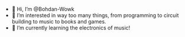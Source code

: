 - 👋 Hi, I’m @Bohdan-Wowk
- 👀 I’m interested in way too many things, from programming to circuit building to music to books and games.
- 🌱 I’m currently learning the electronics of music!
<!---
Bohdan-Wowk/Bohdan-Wowk is a ✨ special ✨ repository because its `README.md` (this file) appears on your GitHub profile.
You can click the Preview link to take a look at your changes.
--->

